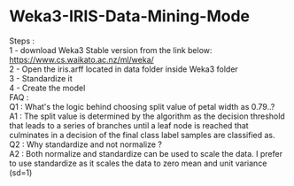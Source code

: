 # Weka3-IRIS-Data-Mining-Mode
Steps :<br/>
1 - download Weka3 Stable version from the link below:<br/>
https://www.cs.waikato.ac.nz/ml/weka/<br/>
2 - Open the iris.arff located in data folder inside Weka3 folder<br/>
3 - Standardize it<br/>
4 - Create the model<br/>
FAQ :<br/>
Q1 : What's the logic behind choosing split value of petal width as 0.79..?<br/>
A1 : The split value is determined by the algorithm as the decision threshold that leads to a series of branches until a leaf node is reached that culminates in a decision of the final class label samples are classified as.<br/>
Q2 : Why standardize and not normalize ?<br/>
A2 : Both normalize and standardize can be used to scale the data. I prefer to use standardize as it scales the data to zero mean and unit variance (sd=1)
